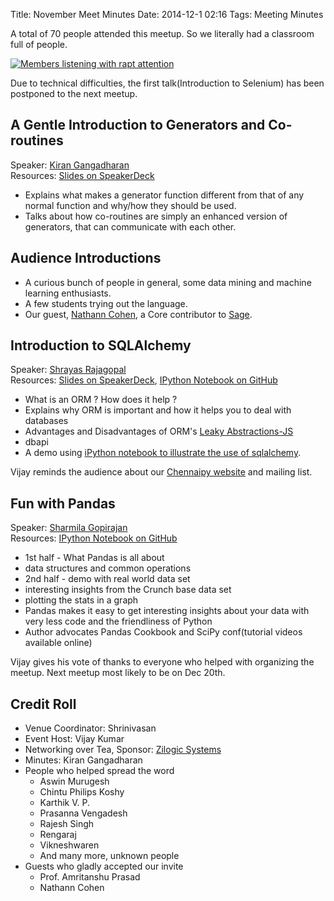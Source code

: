 Title: November Meet Minutes
Date: 2014-12-1 02:16
Tags: Meeting Minutes

A total of 70 people attended this meetup. So we literally had a
classroom full of people.

<a
href="http://photos2.meetupstatic.com/photos/event/5/3/8/c/highres_432081388.jpeg"><img
src="http://photos2.meetupstatic.com/photos/event/5/3/8/c/600_432081388.jpeg"
alt="Members listening with rapt attention"></img></a>

Due to technical difficulties, the first talk(Introduction to
Selenium) has been postponed to the next meetup.

## A Gentle Introduction to Generators and Co-routines

Speaker: [Kiran Gangadharan](http://kirang.in/)  
Resources: [Slides on SpeakerDeck](https://speakerdeck.com/kirang89/a-gentle-introduction-to-generators-and-coroutines)


- Explains what makes a generator function different from that of any
  normal function and why/how they should be used.
- Talks about how co-routines are simply an enhanced version of
  generators, that can communicate with each other.

## Audience Introductions

- A curious bunch of people in general, some data mining and machine learning
  enthusiasts.
- A few students trying out the language.
- Our guest, [Nathann Cohen](http://www.steinertriples.fr/ncohen/tut/Graphs/), a Core contributor to [Sage](http://www.sagemath.org/).

## Introduction to SQLAlchemy

Speaker: [Shrayas Rajagopal](https://github.com/shrayasr)  
Resources: [Slides on SpeakerDeck](https://speakerdeck.com/shrayasr/introduction-to-sqlalchemy-orms),
[IPython Notebook on GitHub](http://nbviewer.ipython.org/github/shrayasr/talks/blob/master/sqlalchemy-orms-chennaipy-nov2014/Demo.ipynb)

- What is an ORM ? How does it help ?
- Explains why ORM is important and how it helps you to deal with
  databases
- Advantages and Disadvantages of ORM's [Leaky Abstractions-JS](http://www.joelonsoftware.com/articles/LeakyAbstractions.html)
- dbapi
- A demo using [iPython notebook to illustrate the use of sqlalchemy](http://nbviewer.ipython.org/github/shrayasr/talks/blob/master/sqlalchemy-orms-chennaipy-nov2014/Demo.ipynb).

Vijay reminds the audience about our [Chennaipy website](http://chennaipy.org) and
mailing list.

## Fun with Pandas

Speaker: [Sharmila Gopirajan](http://www.minvolai.com/blog/)  
Resources: [IPython Notebook on GitHub](http://nbviewer.ipython.org/github/sharmi/crunchbase_analysis/tree/master/)

- 1st half - What Pandas is all about
- data structures and common operations
- 2nd half - demo with real world data set
- interesting insights from the Crunch base data set
- plotting the stats in a graph
- Pandas makes it easy to get interesting insights about your data
  with very less code and the friendliness of Python
- Author advocates Pandas Cookbook and SciPy conf(tutorial videos
  available online)

Vijay gives his vote of thanks to everyone who helped with
organizing the meetup. Next meetup most likely to be on Dec 20th.

## Credit Roll

  * Venue Coordinator: Shrinivasan 
  * Event Host: Vijay Kumar
  * Networking over Tea, Sponsor: [Zilogic Systems](http://www.zilogic.com/)
  * Minutes: Kiran Gangadharan
  * People who helped spread the word
    - Aswin Murugesh
    - Chintu Philips Koshy
    - Karthik V. P. 
    - Prasanna Vengadesh
    - Rajesh Singh
    - Rengaraj
    - Vikneshwaren
    - And many more, unknown people
  * Guests who gladly accepted our invite
    - Prof. Amritanshu Prasad
    - Nathann Cohen
